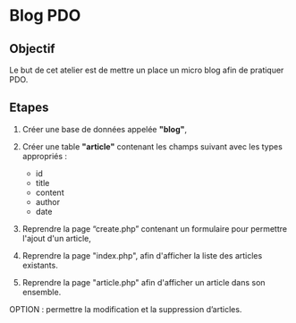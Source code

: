 # Blog PDO

## Objectif

Le but de cet atelier est de mettre un place un micro blog afin de pratiquer PDO.

## Etapes
1. Créer une base de données appelée **"blog"**,
2. Créer une table **"article"** contenant les champs suivant avec les types appropriés :

    - id
    - title 
    - content
    - author
    - date

3. Reprendre la page “create.php” contenant un formulaire pour permettre l'ajout d'un article,
4. Reprendre la page "index.php", afin d'afficher la liste des articles existants.
5. Reprendre la page "article.php" afin d'afficher un article dans son ensemble.


OPTION : permettre la modification et la suppression d’articles.




